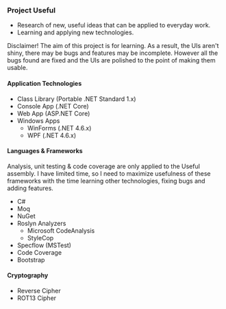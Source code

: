 ### Project Useful

* Research of new, useful ideas that can be applied to everyday work.
* Learning and applying new technologies.

Disclaimer!  The aim of this project is for learning.  As a result, the UIs aren't shiny, there may be bugs and features may be incomplete.  However all the bugs found are fixed and the UIs are polished to the point of making them usable.

#### Application Technologies

* Class Library (Portable .NET Standard 1.x)
* Console App (.NET Core)
* Web App (ASP.NET Core)
* Windows Apps
  - WinForms (.NET 4.6.x)
  - WPF (.NET 4.6.x)

#### Languages & Frameworks
Analysis, unit testing & code coverage are only applied to the Useful assembly.  I have limited time, so I need to maximize usefulness of these frameworks with the time learning other technologies, fixing bugs and adding features.

* C#
* Moq
* NuGet
* Roslyn Analyzers
  - Microsoft CodeAnalysis
  - StyleCop
* Specflow (MSTest)
* Code Coverage
* Bootstrap

#### Cryptography

* Reverse Cipher
* ROT13 Cipher
